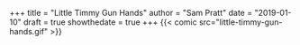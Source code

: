 +++
title = "Little Timmy Gun Hands"
author = "Sam Pratt"
date = "2019-01-10"
draft = true
showthedate = true
+++
{{< comic src="little-timmy-gun-hands.gif" >}}